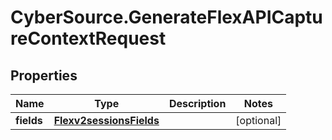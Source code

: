 # CyberSource.GenerateFlexAPICaptureContextRequest

## Properties
Name | Type | Description | Notes
------------ | ------------- | ------------- | -------------
**fields** | [**Flexv2sessionsFields**](Flexv2sessionsFields.md) |  | [optional] 


